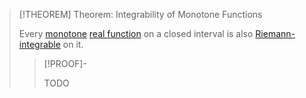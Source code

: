 >[!THEOREM] Theorem: Integrability of Monotone Functions
>
>Every [monotone](Monotony%20of%20Real-Valued%20Functions.md) [real function](../Real%20Function.md) on a closed interval is also [Riemann-integrable](../Integration/Definite%20Integrals/Riemann-Integrability.md) on it.
>
>>[!PROOF]-
>>
>>TODO
>>
>